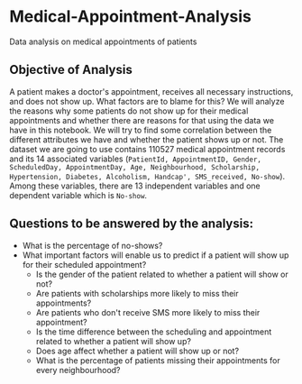 # Medical-Appointment-Analysis
Data analysis on medical appointments of patients

## Objective of Analysis
A patient makes a doctor's appointment, receives all necessary instructions, and does not show up. What factors are to blame for this?
We will analyze the reasons why some patients do not show up for their medical appointments and whether there are reasons for that using the data we have in this notebook.
We will try to find some correlation between the different attributes we have and whether the patient shows up or not. The dataset we are going to use contains 110527 medical appointment records and its 14 associated variables (`PatientId, AppointmentID, Gender, ScheduledDay, AppointmentDay, Age, Neighbourhood, Scholarship, Hypertension, Diabetes, Alcoholism, Handcap', SMS_received, No-show`). Among these variables, there are 13 independent variables  and one dependent variable which is  `No-show`.

## Questions to be answered by the analysis:
- What is the percentage of no-shows?
- What important factors will enable us to predict if a patient will show up for their scheduled appointment?
    - Is the gender of the patient related to whether a patient will show or not?
    - Are patients with scholarships more likely to miss their appointments?
    - Are patients who don't receive SMS more likely to miss their appointment?
    - Is the time difference between the scheduling and appointment related to whether a patient will show up?
    - Does age affect whether a patient will show up or not?
    - What is the percentage of patients missing their appointments for every neighbourhood?
